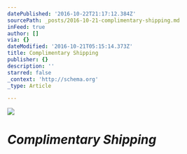 ```yaml
---
datePublished: '2016-10-22T21:17:12.384Z'
sourcePath: _posts/2016-10-21-complimentary-shipping.md
inFeed: true
author: []
via: {}
dateModified: '2016-10-21T05:15:14.373Z'
title: Complimentary Shipping
publisher: {}
description: ''
starred: false
_context: 'http://schema.org'
_type: Article

---
```

![](https://the-grid-user-content.s3-us-west-2.amazonaws.com/b008ae16-b479-46aa-a0a7-051f27b84fdd.gif)

# _**Complimentary Shipping**_